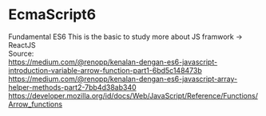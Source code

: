 # EcmaScript6
Fundamental ES6
This is the basic to study more about JS framwork -> ReactJS<br>
Source:<br>
https://medium.com/@renopp/kenalan-dengan-es6-javascript-introduction-variable-arrow-function-part1-6bd5c148473b<br>
https://medium.com/@renopp/kenalan-dengan-es6-javascript-array-helper-methods-part2-7bb4d38ab340<br>
https://developer.mozilla.org/id/docs/Web/JavaScript/Reference/Functions/Arrow_functions<br>
